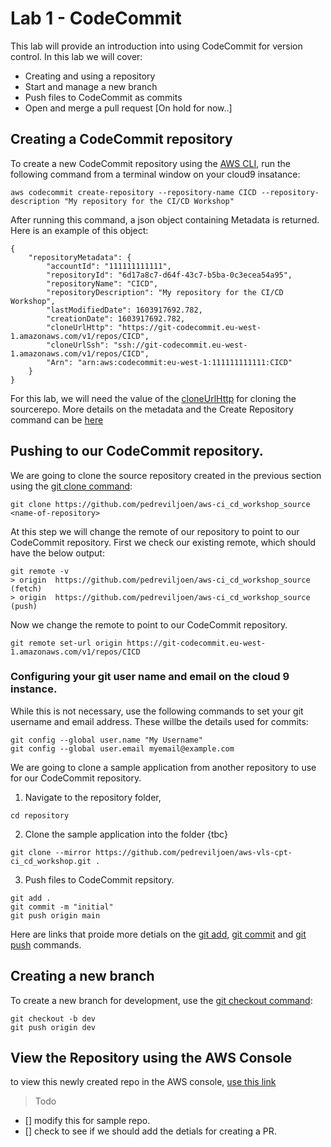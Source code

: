 # Lab 1 - CodeCommit

This lab will provide an introduction into using CodeCommit for version control. In this lab we will cover:

- Creating and using a repository
- Start and manage a new branch
- Push files to CodeCommit as commits
- Open and merge a pull request [On hold for now..]

## Creating a CodeCommit repository

To create a new CodeCommit repository using the [AWS CLI](https://aws.amazon.com/cli/), run the following command from a terminal window on your cloud9 insatance:

```
aws codecommit create-repository --repository-name CICD --repository-description "My repository for the CI/CD Workshop"

```

After running this command, a json object containing Metadata is returned. Here is an example of this object:

```
{
    "repositoryMetadata": {
        "accountId": "111111111111",
        "repositoryId": "6d17a8c7-d64f-43c7-b5ba-0c3ecea54a95",
        "repositoryName": "CICD",
        "repositoryDescription": "My repository for the CI/CD Workshop",
        "lastModifiedDate": 1603917692.782,
        "creationDate": 1603917692.782,
        "cloneUrlHttp": "https://git-codecommit.eu-west-1.amazonaws.com/v1/repos/CICD",
        "cloneUrlSsh": "ssh://git-codecommit.eu-west-1.amazonaws.com/v1/repos/CICD",
        "Arn": "arn:aws:codecommit:eu-west-1:111111111111:CICD"
    }
}
```

For this lab, we will need the value of the [cloneUrlHttp](https://github.com/pedreviljoen/aws-ci_cd_workshop_source) for cloning the sourcerepo. More details on the metadata and the Create Repository command can be [here](https://docs.aws.amazon.com/cli/latest/reference/codecommit/create-repository.html)


## Pushing to our CodeCommit repository.

We are going to clone the source repository created in the previous section using the [git clone command](https://www.git-scm.com/docs/git-clone):

```
git clone https://github.com/pedreviljoen/aws-ci_cd_workshop_source <name-of-repository>
```

At this step we will change the remote of our repository to point to our CodeCommit repository. First we check our existing remote, which should have the below output:

```
git remote -v
> origin  https://github.com/pedreviljoen/aws-ci_cd_workshop_source (fetch)
> origin  https://github.com/pedreviljoen/aws-ci_cd_workshop_source (push)
```

Now we change the remote to point to our CodeCommit repository.

```
git remote set-url origin https://git-codecommit.eu-west-1.amazonaws.com/v1/repos/CICD
```

### Configuring your git user name and email on the cloud 9 instance. 

While this is not necessary, use the following commands to set your git username and email address. These willbe the details used for commits:

```
git config --global user.name "My Username"
git config --global user.email myemail@example.com
```

We are going to clone a sample application from another repository to use for our CodeCommit repository. 

1. Navigate to the repository folder, 

```
cd repository
```

2. Clone the sample application into the folder  {tbc}

```
git clone --mirror https://github.com/pedreviljoen/aws-vls-cpt-ci_cd_workshop.git .
```

3. Push files to CodeCommit repsitory.

```
git add .
git commit -m "initial"
git push origin main

```

Here are links that proide more detials on the [git add](https://git-scm.com/docs/git-add), [git commit](https://git-scm.com/docs/git-commit) and [git push](https://git-scm.com/docs/git-push) commands. 

## Creating a new branch

To create a new branch for development, use the [git checkout command](https://git-scm.com/docs/git-checkout):

```
git checkout -b dev
git push origin dev
```


## View the Repository using the AWS Console

to view this newly created repo in the AWS console, [use this link](https://eu-west-1.console.aws.amazon.com/codesuite/codecommit/repositories/CICD/browse?region=eu-west-1)

> Todo

- [] modify this for sample repo.
- [] check to see if we should add the detials for creating a PR.
